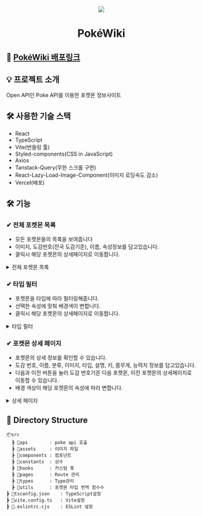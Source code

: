 <div align="center">
 <img src="https://pok-wiki.vercel.app/assets/pokewiki-Ds_gndIL.png"/>
  <h1>PokéWiki</h1>
</div>

## 📎 [PokéWiki 배포링크](https://pok-wiki.vercel.app/)


## 💡 프로젝트 소개
Open API인 Poke API를 이용한 포켓몬 정보사이트


## 🛠 사용한 기술 스택

- React
- TypeScript
- Vite(번들링 툴)
- Styled-components(CSS in JavaScript)
- Axios
- Tanstack-Query(무한 스크롤 구현)
- React-Lazy-Load-Image-Component(이미지 로딩속도 감소)
- Vercel(배포)

## 🛠 기능
### ✔︎ 전체 포켓몬 목록 
- 모든 포켓몬들의 목록을 보여줍니다
- 이미지, 도감번호(전국 도감기준), 이름, 속성정보를 담고있습니다.
- 클릭시 해당 포켓몬의 상세페이지로 이동합니다.
<details markdown="1">
<summary>전체 포켓몬 목록</summary>
  <img width="1000" src="https://velog.velcdn.com/images/geun99/post/a3bece06-a75b-4170-ad08-2e906f71fc75/image.gif" />
  <img width="300" src="https://velog.velcdn.com/images/geun99/post/9861abd2-0436-482d-b52f-e3255c1b284c/image.gif">
</details>

### ✔︎ 타입 필터
- 포켓몬을 타입에 따라 필터링해줍니다.
- 선택한 속성에 맞춰 배경색이 변합니다.
- 클릭시 해당 포켓몬의 상세페이지로 이동합니다.
<details markdown="1">
<summary>타입 필터</summary>
<!--   <img width="1000" src="https://velog.velcdn.com/images/geun99/post/8af72c97-a5d4-4bbd-b2cb-0fc5d099d600/image.png"> -->
  
</details>

### ✔︎ 포켓몬 상세 페이지
- 포켓몬의 상세 정보를 확인할 수 있습니다.
- 도감 번호, 이름, 분류, 이미지, 타입, 설명, 키, 몸무게, 능력치 정보를 담고있습니다.
- 다음과 이전 버튼을 눌러 도감 번호기준 다음 포켓몬, 이전 포켓몬의 상세페이지로 이동할 수 있습니다.
- 배경 색상이 해당 포켓몬의 속성에 따라 변합니다.
<details markdown="1">
<summary>상세 페이지</summary>
<!--   <img width="1200" src="https://velog.velcdn.com/images/geun99/post/dbaa27e2-c638-4d2a-8069-fa64d1c0993d/image.gif"> -->
</details>


## 📁 Directory Structure
```
📦src
  ┣ 📂api		: poke api 호출
  ┣ 📂assets		: 이미지 파일
  ┣ 📂components	: 컴포넌트
  ┣ 📂constants	: 상수
  ┣ 📂hooks		: 커스텀 훅
  ┣ 📂pages		: Route 관리
  ┣ 📂types		: Type관리
  ┣ 📂utils		: 포켓몬 타입 번역 함수수
┣ 📜tsconfig.json	: TypeScript설정
┣ 📜vite.config.ts	: Vite설정
┣ 📜.eslintrc.cjs 	: ESLint 설정
```


